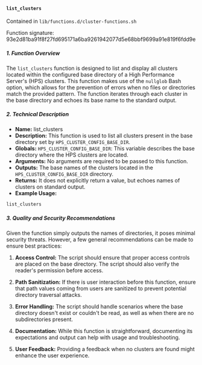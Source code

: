 #### `list_clusters`

Contained in `lib/functions.d/cluster-functions.sh`

Function signature: 93e2d81ba91f8f27fd695171a6ba9261942077d5e68bbf9699a91e819f6fdd9e

##### 1. Function Overview
The `list_clusters` function is designed to list and display all clusters located within the configured base directory of a High Performance Server's (HPS) clusters. This function makes use of the `nullglob` Bash option, which allows for the prevention of errors when no files or directories match the provided pattern. The function iterates through each cluster in the base directory and echoes its base name to the standard output. 

##### 2. Technical Description

- **Name:** list_clusters
- **Description:** This function is used to list all clusters present in the base directory set by `HPS_CLUSTER_CONFIG_BASE_DIR`.
- **Globals:** `HPS_CLUSTER_CONFIG_BASE_DIR`: This variable describes the base directory where the HPS clusters are located.
- **Arguments:** No arguments are required to be passed to this function.
- **Outputs:** The base names of the clusters located in the `HPS_CLUSTER_CONFIG_BASE_DIR` directory.
- **Returns:** It does not explicitly return a value, but echoes names of clusters on standard output.
- **Example Usage:** 
```bash
list_clusters
```

##### 3. Quality and Security Recommendations

Given the function simply outputs the names of directories, it poses minimal security threats. However, a few general recommendations can be made to ensure best practices:

1. **Access Control:** The script should ensure that proper access controls are placed on the base directory. The script should also verify the reader's permission before access. 
   
2. **Path Sanitization:** If there is user interaction before this function, ensure that path values coming from users are sanitized to prevent potential directory traversal attacks.

3. **Error Handling:** The script should handle scenarios where the base directory doesn't exist or couldn't be read, as well as when there are no subdirectories present.

4. **Documentation:** While this function is straightforward, documenting its expectations and output can help with usage and troubleshooting.
   
5. **User Feedback:** Providing a feedback when no clusters are found might enhance the user experience.

